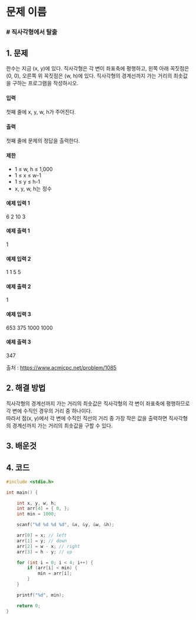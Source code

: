 # 문제 이름
### # 직사각형에서 탈출

## 1. 문제

한수는 지금 (x, y)에 있다. 직사각형은 각 변이 좌표축에 평행하고, 왼쪽 아래 꼭짓점은 (0, 0), 오른쪽 위 꼭짓점은 (w, h)에 있다. 직사각형의 경계선까지 가는 거리의 최솟값을 구하는 프로그램을 작성하시오.

#### 입력
첫째 줄에 x, y, w, h가 주어진다.


#### 출력
첫째 줄에 문제의 정답을 출력한다.

#### 제한
-   1 ≤ w, h ≤ 1,000
-   1 ≤ x ≤ w-1
-   1 ≤ y ≤ h-1
-   x, y, w, h는 정수

#### 예제 입력 1
6 2 10 3

#### 예제 출력 1
1

#### 예제 입력 2
1 1 5 5

#### 예제 출력 2
1

#### 예제 입력 3
653 375 1000 1000

#### 예제 출력 3
347

출처 : https://www.acmicpc.net/problem/1085

## 2. 해결 방법
직사각형의 경계선까지 가는 거리의 최솟값은 직사각형의 각 변이 좌표축에 평행하므로 각 변에 수직인 경우의 거리 중 하나이다.</br>
따라서 점(x, y)에서 각 변에 수직인 직선의 거리 중 가장 작은 값을 출력하면 직사각형의 경계선까지 가는 거리의 최솟값을 구할 수 있다.


## 3. 배운것


## 4. 코드

```C++
#include <stdio.h>

int main() {

	int x, y, w, h;
	int arr[4] = { 0, };
	int min = 1000;

	scanf("%d %d %d %d", &x, &y, &w, &h);

	arr[0] = x; // left
	arr[1] = y; // down
	arr[2] = w - x; // right
	arr[3] = h - y; // up

	for (int i = 0; i < 4; i++) {
		if (arr[i] < min) {
			min = arr[i];
		}
	}

	printf("%d", min);

	return 0;
}
```